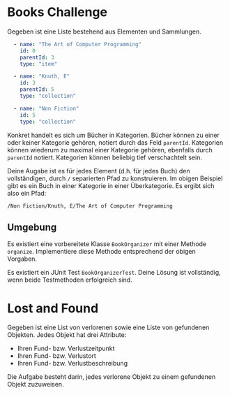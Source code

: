 # Books Challenge

Gegeben ist eine Liste bestehend aus Elementen und Sammlungen.

```yaml
  - name: "The Art of Computer Programming"
    id: 0
    parentId: 3
    type: "item"

  - name: "Knuth, E"
    id: 3
    parentId: 5
    type: "collection"

  - name: "Non Fiction"
    id: 5
    type: "collection"

```

Konkret handelt es sich um Bücher in Kategorien.
Bücher können zu einer oder keiner Kategorie gehören, notiert durch das Feld `parentId`. Kategorien können wiederum
zu maximal einer Kategorie gehören, ebenfalls durch `parentId` notiert. Kategorien können beliebig tief verschachtelt
sein.

Deine Augabe ist es für jedes Element (d.h. für jedes Buch) den vollständigen, durch `/` separierten Pfad zu
konstruieren.
Im obigen Beispiel gibt es ein Buch in einer Kategorie in einer Überkategorie. Es ergibt sich also ein Pfad:

`/Non Fiction/Knuth, E/The Art of Computer Programming`

## Umgebung

Es existiert eine vorbereitete Klasse `BookOrganizer` mit einer Methode `organize`. Implementiere diese Methode
entsprechend
der obigen Vorgaben.

Es existiert ein JUnit Test `BookOrganizerTest`. Deine Lösung ist vollständig, wenn beide Testmethoden erfolgreich sind.

# Lost and Found

Gegeben ist eine List von verlorenen sowie eine Liste von gefundenen Objekten. Jedes Objekt hat drei Attribute:

- Ihren Fund- bzw. Verlustzeitpunkt
- Ihren Fund- bzw. Verlustort
- Ihren Fund- bzw. Verlustbeschreibung

Die Aufgabe besteht darin, jedes verlorene Objekt zu einem gefundenen Objekt zuzuweisen.
